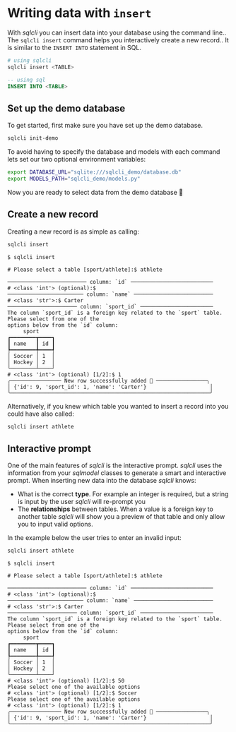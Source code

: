 # Writing data with `insert`

With *sqlcli* you can insert data into your database using the command line.. The `sqlcli insert` command helps you interactively create a new record.. It is similar to the `INSERT INTO` statement in SQL.

```bash
# using sqlcli
sqlcli insert <TABLE>
```

```sql
-- using sql
INSERT INTO <TABLE>
```

## Set up the demo database

To get started, first make sure you have set up the demo database.

```bash
sqlcli init-demo
```

To avoid having to specify the database and models with each command lets set our two optional environment variables:

```bash
export DATABASE_URL="sqlite:///sqlcli_demo/database.db"
export MODELS_PATH="sqlcli_demo/models.py"
```

Now you are ready to select data from the demo database 🙌

## Create a new record

Creating a new record is as simple as calling:

```bash
sqlcli insert
```

<div class="termy">

```console
$ sqlcli insert

# Please select a table [sport/athlete]:$ athlete

───────────────────────── column: `id` ──────────────────────────
# <class 'int'> (optional):$ 
──────────────────────── column: `name` ─────────────────────────
# <class 'str'>:$ Carter 
────────────────────── column: `sport_id` ───────────────────────
The column `sport_id` is a foreign key related to the `sport` table. Please select from one of the 
options below from the `id` column:
     sport     
┏━━━━━━━━┳━━━━┓
┃ name   ┃ id ┃
┡━━━━━━━━╇━━━━┩
│ Soccer │ 1  │
│ Hockey │ 2  │
└────────┴────┘
# <class 'int'> (optional) [1/2]:$ 1
╭──────────────── New row successfully added 🎉 ────────────────╮
│ {'id': 9, 'sport_id': 1, 'name': 'Carter'}                    │
╰───────────────────────────────────────────────────────────────╯
```

</div>

Alternatively, if you knew which table you wanted to insert a record into you could have also called:

```bash
sqlcli insert athlete
```

## Interactive prompt

One of the main features of *sqlcli* is the interactive prompt. *sqlcli* uses the information from your *sqlmodel* classes to generate a smart and interactive prompt. When inserting new data into the database *sqlcli* knows:

- What is the correct **type**. For example an integer is required, but a string is input by the user *sqlcli* will re-prompt you
- The **relationships** between tables. When a value is a foreign key to another table *sqlcli* will show you a preview of that table and only allow you to input valid options.

In the example below the user tries to enter an invalid input:

```bash
sqlcli insert athlete
```

<div class="termy">

```console
$ sqlcli insert

# Please select a table [sport/athlete]:$ athlete

───────────────────────── column: `id` ──────────────────────────
# <class 'int'> (optional):$ 
──────────────────────── column: `name` ─────────────────────────
# <class 'str'>:$ Carter 
────────────────────── column: `sport_id` ───────────────────────
The column `sport_id` is a foreign key related to the `sport` table. Please select from one of the 
options below from the `id` column:
     sport     
┏━━━━━━━━┳━━━━┓
┃ name   ┃ id ┃
┡━━━━━━━━╇━━━━┩
│ Soccer │ 1  │
│ Hockey │ 2  │
└────────┴────┘
# <class 'int'> (optional) [1/2]:$ 50
Please select one of the available options
# <class 'int'> (optional) [1/2]:$ Soccer
Please select one of the available options
# <class 'int'> (optional) [1/2]:$ 1
╭──────────────── New row successfully added 🎉 ────────────────╮
│ {'id': 9, 'sport_id': 1, 'name': 'Carter'}                    │
╰───────────────────────────────────────────────────────────────╯
```

</div>
